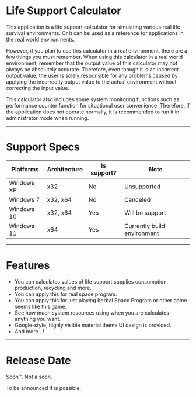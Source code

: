 ﻿# Life Support Calculator

This application is a life support calculator for simulating various real life survival environments. Or it can be used as a reference for applications in the real world environments.

However, if you plan to use this calculator in a real environment, there are a few things you must remember. When using this calculator in a real world environment, remember that the output value of this calculator may not always be absolutely accurate. Therefore, even though it is an incorrect output value, the user is solely responsible for any problems caused by applying the incorrectly output value to the actual environment without correcting the input value.

This calculator also includes some system monitoring functions such as performance counter function for situational user convenience. Therefore, if the application does not operate normally, it is recommended to run it in administrator mode when running.

-----

# Support Specs

| Platforms | Architecture | Is support? | Note |
|---|---|---|---|
| Windows XP | x32 | No | Unsupported |
| Windows 7 | x32, x64 | No | Canceled |
| Windows 10 | x32, x64 | Yes | Will be support |
| Windows 11 | x64 | Yes | Currently build environment |

-----

# Features

- You can calculates values of life support supplies consumption, production, recycling and more.
- You can apply this for real space program.
- You can apply this for just playing Kerbal Space Program or other game seems like this game.
- See how much system resources using when you are calculates anything you want.
- Google-style, highly visible material theme UI design is provided.
- And more...!

-----

# Release Date

Soon™. Not a soon.

To be announced if is possible.
